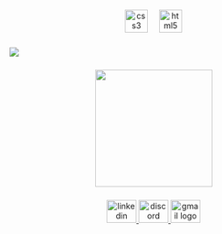 

###



###


 

###

<div align="center">
  <img src="https://cdn.jsdelivr.net/gh/devicons/devicon/icons/css3/css3-original.svg" height="40" alt="css3 logo"  />
  <img width="12" />
  <img src="https://cdn.jsdelivr.net/gh/devicons/devicon/icons/html5/html5-original.svg" height="40" alt="html5 logo"  />
</div>

###

<div align="left">
  <img src="https://visitor-badge.laobi.icu/badge?page_id=MichelleReali.MichelleReali&left_color=darkviolet&right_color=hotpink"  />
</div>

###

<div align="center">
  <img height="205" src="https://media1.giphy.com/media/v1.Y2lkPTc5MGI3NjExZTQwOGViMGMxOTc4NDA2NTU3OGYwODgzMDExOTc2YWM2ODVlNTA2NiZlcD12MV9pbnRlcm5hbF9naWZzX2dpZklkJmN0PWc/jAe22Ec5iICCk/giphy.gif"  />
</div>

###

<div align="center">
  <a href="https://www.linkedin.com/in/michelle-reali-9311b9244/" target="_blank">
    <img src="https://raw.githubusercontent.com/maurodesouza/profile-readme-generator/master/src/assets/icons/social/linkedin/default.svg" width="52" height="40" alt="linkedin logo"  />
  </a>
  <a href="Gata Infernal#3390" target="_blank">
    <img src="https://raw.githubusercontent.com/maurodesouza/profile-readme-generator/master/src/assets/icons/social/discord/default.svg" width="52" height="40" alt="discord logo"  />
  </a>
  <a href="mi.reali20@gmail.com" target="_blank">
    <img src="https://raw.githubusercontent.com/maurodesouza/profile-readme-generator/master/src/assets/icons/social/gmail/default.svg" width="52" height="40" alt="gmail logo"  />
  </a>
</div>

###
